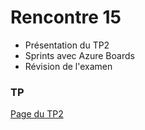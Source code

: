 # Rencontre 15

- Présentation du TP2
- Sprints avec Azure Boards
- Révision de l'examen

### TP

[Page du TP2](/tps/tp2)

